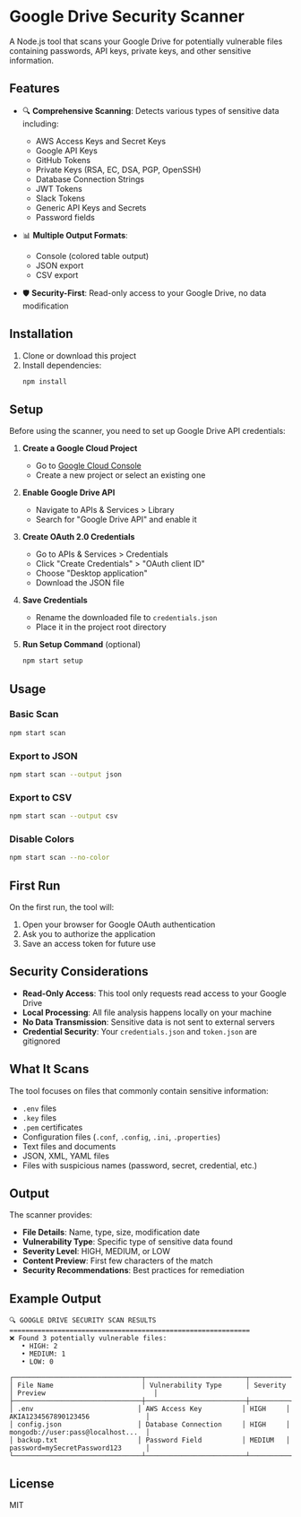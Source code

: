 # Google Drive Security Scanner

A Node.js tool that scans your Google Drive for potentially vulnerable files containing passwords, API keys, private keys, and other sensitive information.

## Features

- 🔍 **Comprehensive Scanning**: Detects various types of sensitive data including:

  - AWS Access Keys and Secret Keys
  - Google API Keys
  - GitHub Tokens
  - Private Keys (RSA, EC, DSA, PGP, OpenSSH)
  - Database Connection Strings
  - JWT Tokens
  - Slack Tokens
  - Generic API Keys and Secrets
  - Password fields

- 📊 **Multiple Output Formats**:

  - Console (colored table output)
  - JSON export
  - CSV export

- 🛡️ **Security-First**: Read-only access to your Google Drive, no data modification

## Installation

1. Clone or download this project
2. Install dependencies:
   ```bash
   npm install
   ```

## Setup

Before using the scanner, you need to set up Google Drive API credentials:

1. **Create a Google Cloud Project**

   - Go to [Google Cloud Console](https://console.cloud.google.com/)
   - Create a new project or select an existing one

2. **Enable Google Drive API**

   - Navigate to APIs & Services > Library
   - Search for "Google Drive API" and enable it

3. **Create OAuth 2.0 Credentials**

   - Go to APIs & Services > Credentials
   - Click "Create Credentials" > "OAuth client ID"
   - Choose "Desktop application"
   - Download the JSON file

4. **Save Credentials**

   - Rename the downloaded file to `credentials.json`
   - Place it in the project root directory

5. **Run Setup Command** (optional)
   ```bash
   npm start setup
   ```

## Usage

### Basic Scan

```bash
npm start scan
```

### Export to JSON

```bash
npm start scan --output json
```

### Export to CSV

```bash
npm start scan --output csv
```

### Disable Colors

```bash
npm start scan --no-color
```

## First Run

On the first run, the tool will:

1. Open your browser for Google OAuth authentication
2. Ask you to authorize the application
3. Save an access token for future use

## Security Considerations

- **Read-Only Access**: This tool only requests read access to your Google Drive
- **Local Processing**: All file analysis happens locally on your machine
- **No Data Transmission**: Sensitive data is not sent to external servers
- **Credential Security**: Your `credentials.json` and `token.json` are gitignored

## What It Scans

The tool focuses on files that commonly contain sensitive information:

- `.env` files
- `.key` files
- `.pem` certificates
- Configuration files (`.conf`, `.config`, `.ini`, `.properties`)
- Text files and documents
- JSON, XML, YAML files
- Files with suspicious names (password, secret, credential, etc.)

## Output

The scanner provides:

- **File Details**: Name, type, size, modification date
- **Vulnerability Type**: Specific type of sensitive data found
- **Severity Level**: HIGH, MEDIUM, or LOW
- **Content Preview**: First few characters of the match
- **Security Recommendations**: Best practices for remediation

## Example Output

```
🔍 GOOGLE DRIVE SECURITY SCAN RESULTS
============================================================
❌ Found 3 potentially vulnerable files:
   • HIGH: 2
   • MEDIUM: 1
   • LOW: 0

┌────────────────────────────────┬─────────────────────────┬──────────┬───────────────────────────────────┐
│ File Name                      │ Vulnerability Type      │ Severity │ Preview                           │
├────────────────────────────────┼─────────────────────────┼──────────┼───────────────────────────────────┤
│ .env                          │ AWS Access Key          │ HIGH     │ AKIA1234567890123456              │
│ config.json                   │ Database Connection     │ HIGH     │ mongodb://user:pass@localhost...  │
│ backup.txt                    │ Password Field          │ MEDIUM   │ password=mySecretPassword123      │
└────────────────────────────────┴─────────────────────────┴──────────┴───────────────────────────────────┘
```

## License

MIT
